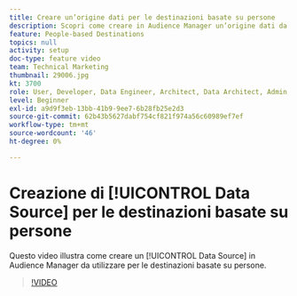 ```yaml
---
title: Creare un’origine dati per le destinazioni basate su persone
description: Scopri come creare in Audience Manager un’origine dati da utilizzare per le destinazioni basate su persone.
feature: People-based Destinations
topics: null
activity: setup
doc-type: feature video
team: Technical Marketing
thumbnail: 29006.jpg
kt: 3700
role: User, Developer, Data Engineer, Architect, Data Architect, Admin, Leader
level: Beginner
exl-id: a9d9f3eb-13bb-41b9-9ee7-6b28fb25e2d3
source-git-commit: 62b43b5627dabf754cf821f974a56c60989ef7ef
workflow-type: tm+mt
source-wordcount: '46'
ht-degree: 0%

---
```


# Creazione di [!UICONTROL Data Source] per le destinazioni basate su persone

Questo video illustra come creare un [!UICONTROL Data Source] in Audience Manager da utilizzare per le destinazioni basate su persone.

>[!VIDEO](https://video.tv.adobe.com/v/34899/?quality=12&captions=ita)
